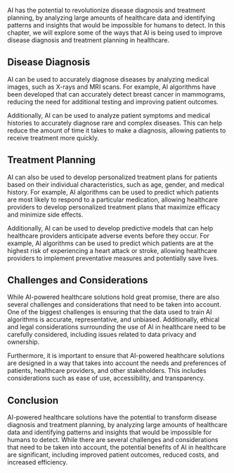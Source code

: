 
AI has the potential to revolutionize disease diagnosis and treatment planning, by analyzing large amounts of healthcare data and identifying patterns and insights that would be impossible for humans to detect. In this chapter, we will explore some of the ways that AI is being used to improve disease diagnosis and treatment planning in healthcare.

Disease Diagnosis
-----------------

AI can be used to accurately diagnose diseases by analyzing medical images, such as X-rays and MRI scans. For example, AI algorithms have been developed that can accurately detect breast cancer in mammograms, reducing the need for additional testing and improving patient outcomes.

Additionally, AI can be used to analyze patient symptoms and medical histories to accurately diagnose rare and complex diseases. This can help reduce the amount of time it takes to make a diagnosis, allowing patients to receive treatment more quickly.

Treatment Planning
------------------

AI can also be used to develop personalized treatment plans for patients based on their individual characteristics, such as age, gender, and medical history. For example, AI algorithms can be used to predict which patients are most likely to respond to a particular medication, allowing healthcare providers to develop personalized treatment plans that maximize efficacy and minimize side effects.

Additionally, AI can be used to develop predictive models that can help healthcare providers anticipate adverse events before they occur. For example, AI algorithms can be used to predict which patients are at the highest risk of experiencing a heart attack or stroke, allowing healthcare providers to implement preventative measures and potentially save lives.

Challenges and Considerations
-----------------------------

While AI-powered healthcare solutions hold great promise, there are also several challenges and considerations that need to be taken into account. One of the biggest challenges is ensuring that the data used to train AI algorithms is accurate, representative, and unbiased. Additionally, ethical and legal considerations surrounding the use of AI in healthcare need to be carefully considered, including issues related to data privacy and ownership.

Furthermore, it is important to ensure that AI-powered healthcare solutions are designed in a way that takes into account the needs and preferences of patients, healthcare providers, and other stakeholders. This includes considerations such as ease of use, accessibility, and transparency.

Conclusion
----------

AI-powered healthcare solutions have the potential to transform disease diagnosis and treatment planning, by analyzing large amounts of healthcare data and identifying patterns and insights that would be impossible for humans to detect. While there are several challenges and considerations that need to be taken into account, the potential benefits of AI in healthcare are significant, including improved patient outcomes, reduced costs, and increased efficiency.
